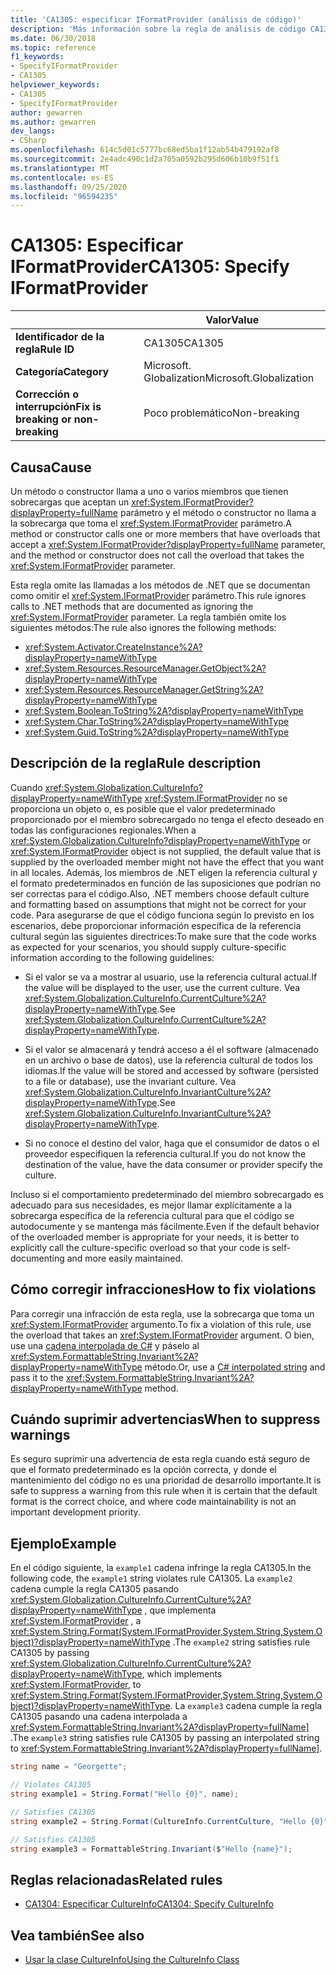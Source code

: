 ```yaml
---
title: 'CA1305: especificar IFormatProvider (análisis de código)'
description: 'Más información sobre la regla de análisis de código CA1305: especificar IFormatProvider'
ms.date: 06/30/2018
ms.topic: reference
f1_keywords:
- SpecifyIFormatProvider
- CA1305
helpviewer_keywords:
- CA1305
- SpecifyIFormatProvider
author: gewarren
ms.author: gewarren
dev_langs:
- CSharp
ms.openlocfilehash: 614c5d01c5777bc68ed5ba1f12ab54b479192af8
ms.sourcegitcommit: 2e4adc490c1d2a705a0592b295d606b10b9f51f1
ms.translationtype: MT
ms.contentlocale: es-ES
ms.lasthandoff: 09/25/2020
ms.locfileid: "96594235"
---
```

# <a name="ca1305-specify-iformatprovider"></a><span data-ttu-id="d95d5-103">CA1305: Especificar IFormatProvider</span><span class="sxs-lookup"><span data-stu-id="d95d5-103">CA1305: Specify IFormatProvider</span></span>

| | <span data-ttu-id="d95d5-104">Valor</span><span class="sxs-lookup"><span data-stu-id="d95d5-104">Value</span></span> |
|-|-|
| <span data-ttu-id="d95d5-105">**Identificador de la regla**</span><span class="sxs-lookup"><span data-stu-id="d95d5-105">**Rule ID**</span></span> |<span data-ttu-id="d95d5-106">CA1305</span><span class="sxs-lookup"><span data-stu-id="d95d5-106">CA1305</span></span>|
| <span data-ttu-id="d95d5-107">**Categoría**</span><span class="sxs-lookup"><span data-stu-id="d95d5-107">**Category**</span></span> |<span data-ttu-id="d95d5-108">Microsoft. Globalization</span><span class="sxs-lookup"><span data-stu-id="d95d5-108">Microsoft.Globalization</span></span>|
| <span data-ttu-id="d95d5-109">**Corrección o interrupción**</span><span class="sxs-lookup"><span data-stu-id="d95d5-109">**Fix is breaking or non-breaking**</span></span> |<span data-ttu-id="d95d5-110">Poco problemático</span><span class="sxs-lookup"><span data-stu-id="d95d5-110">Non-breaking</span></span>|

## <a name="cause"></a><span data-ttu-id="d95d5-111">Causa</span><span class="sxs-lookup"><span data-stu-id="d95d5-111">Cause</span></span>

<span data-ttu-id="d95d5-112">Un método o constructor llama a uno o varios miembros que tienen sobrecargas que aceptan un <xref:System.IFormatProvider?displayProperty=fullName> parámetro y el método o constructor no llama a la sobrecarga que toma el <xref:System.IFormatProvider> parámetro.</span><span class="sxs-lookup"><span data-stu-id="d95d5-112">A method or constructor calls one or more members that have overloads that accept a <xref:System.IFormatProvider?displayProperty=fullName> parameter, and the method or constructor does not call the overload that takes the <xref:System.IFormatProvider> parameter.</span></span>

<span data-ttu-id="d95d5-113">Esta regla omite las llamadas a los métodos de .NET que se documentan como omitir el <xref:System.IFormatProvider> parámetro.</span><span class="sxs-lookup"><span data-stu-id="d95d5-113">This rule ignores calls to .NET methods that are documented as ignoring the <xref:System.IFormatProvider> parameter.</span></span> <span data-ttu-id="d95d5-114">La regla también omite los siguientes métodos:</span><span class="sxs-lookup"><span data-stu-id="d95d5-114">The rule also ignores the following methods:</span></span>

- <xref:System.Activator.CreateInstance%2A?displayProperty=nameWithType>
- <xref:System.Resources.ResourceManager.GetObject%2A?displayProperty=nameWithType>
- <xref:System.Resources.ResourceManager.GetString%2A?displayProperty=nameWithType>
- <xref:System.Boolean.ToString%2A?displayProperty=nameWithType>
- <xref:System.Char.ToString%2A?displayProperty=nameWithType>
- <xref:System.Guid.ToString%2A?displayProperty=nameWithType>

## <a name="rule-description"></a><span data-ttu-id="d95d5-115">Descripción de la regla</span><span class="sxs-lookup"><span data-stu-id="d95d5-115">Rule description</span></span>

<span data-ttu-id="d95d5-116">Cuando <xref:System.Globalization.CultureInfo?displayProperty=nameWithType> <xref:System.IFormatProvider> no se proporciona un objeto o, es posible que el valor predeterminado proporcionado por el miembro sobrecargado no tenga el efecto deseado en todas las configuraciones regionales.</span><span class="sxs-lookup"><span data-stu-id="d95d5-116">When a <xref:System.Globalization.CultureInfo?displayProperty=nameWithType> or <xref:System.IFormatProvider> object is not supplied, the default value that is supplied by the overloaded member might not have the effect that you want in all locales.</span></span> <span data-ttu-id="d95d5-117">Además, los miembros de .NET eligen la referencia cultural y el formato predeterminados en función de las suposiciones que podrían no ser correctas para el código.</span><span class="sxs-lookup"><span data-stu-id="d95d5-117">Also, .NET members choose default culture and formatting based on assumptions that might not be correct for your code.</span></span> <span data-ttu-id="d95d5-118">Para asegurarse de que el código funciona según lo previsto en los escenarios, debe proporcionar información específica de la referencia cultural según las siguientes directrices:</span><span class="sxs-lookup"><span data-stu-id="d95d5-118">To make sure that the code works as expected for your scenarios, you should supply culture-specific information according to the following guidelines:</span></span>

- <span data-ttu-id="d95d5-119">Si el valor se va a mostrar al usuario, use la referencia cultural actual.</span><span class="sxs-lookup"><span data-stu-id="d95d5-119">If the value will be displayed to the user, use the current culture.</span></span> <span data-ttu-id="d95d5-120">Vea <xref:System.Globalization.CultureInfo.CurrentCulture%2A?displayProperty=nameWithType>.</span><span class="sxs-lookup"><span data-stu-id="d95d5-120">See <xref:System.Globalization.CultureInfo.CurrentCulture%2A?displayProperty=nameWithType>.</span></span>

- <span data-ttu-id="d95d5-121">Si el valor se almacenará y tendrá acceso a él el software (almacenado en un archivo o base de datos), use la referencia cultural de todos los idiomas.</span><span class="sxs-lookup"><span data-stu-id="d95d5-121">If the value will be stored and accessed by software (persisted to a file or database), use the invariant culture.</span></span> <span data-ttu-id="d95d5-122">Vea <xref:System.Globalization.CultureInfo.InvariantCulture%2A?displayProperty=nameWithType>.</span><span class="sxs-lookup"><span data-stu-id="d95d5-122">See <xref:System.Globalization.CultureInfo.InvariantCulture%2A?displayProperty=nameWithType>.</span></span>

- <span data-ttu-id="d95d5-123">Si no conoce el destino del valor, haga que el consumidor de datos o el proveedor especifiquen la referencia cultural.</span><span class="sxs-lookup"><span data-stu-id="d95d5-123">If you do not know the destination of the value, have the data consumer or provider specify the culture.</span></span>

<span data-ttu-id="d95d5-124">Incluso si el comportamiento predeterminado del miembro sobrecargado es adecuado para sus necesidades, es mejor llamar explícitamente a la sobrecarga específica de la referencia cultural para que el código se autodocumente y se mantenga más fácilmente.</span><span class="sxs-lookup"><span data-stu-id="d95d5-124">Even if the default behavior of the overloaded member is appropriate for your needs, it is better to explicitly call the culture-specific overload so that your code is self-documenting and more easily maintained.</span></span>

## <a name="how-to-fix-violations"></a><span data-ttu-id="d95d5-125">Cómo corregir infracciones</span><span class="sxs-lookup"><span data-stu-id="d95d5-125">How to fix violations</span></span>

<span data-ttu-id="d95d5-126">Para corregir una infracción de esta regla, use la sobrecarga que toma un <xref:System.IFormatProvider> argumento.</span><span class="sxs-lookup"><span data-stu-id="d95d5-126">To fix a violation of this rule, use the overload that takes an <xref:System.IFormatProvider> argument.</span></span> <span data-ttu-id="d95d5-127">O bien, use una [cadena interpolada de C#](../../../csharp/tutorials/string-interpolation.md) y páselo al <xref:System.FormattableString.Invariant%2A?displayProperty=nameWithType> método.</span><span class="sxs-lookup"><span data-stu-id="d95d5-127">Or, use a [C# interpolated string](../../../csharp/tutorials/string-interpolation.md) and pass it to the <xref:System.FormattableString.Invariant%2A?displayProperty=nameWithType> method.</span></span>

## <a name="when-to-suppress-warnings"></a><span data-ttu-id="d95d5-128">Cuándo suprimir advertencias</span><span class="sxs-lookup"><span data-stu-id="d95d5-128">When to suppress warnings</span></span>

<span data-ttu-id="d95d5-129">Es seguro suprimir una advertencia de esta regla cuando está seguro de que el formato predeterminado es la opción correcta, y donde el mantenimiento del código no es una prioridad de desarrollo importante.</span><span class="sxs-lookup"><span data-stu-id="d95d5-129">It is safe to suppress a warning from this rule when it is certain that the default format is the correct choice, and where code maintainability is not an important development priority.</span></span>

## <a name="example"></a><span data-ttu-id="d95d5-130">Ejemplo</span><span class="sxs-lookup"><span data-stu-id="d95d5-130">Example</span></span>

<span data-ttu-id="d95d5-131">En el código siguiente, la `example1` cadena infringe la regla CA1305.</span><span class="sxs-lookup"><span data-stu-id="d95d5-131">In the following code, the `example1` string violates rule CA1305.</span></span> <span data-ttu-id="d95d5-132">La `example2` cadena cumple la regla CA1305 pasando <xref:System.Globalization.CultureInfo.CurrentCulture%2A?displayProperty=nameWithType> , que implementa <xref:System.IFormatProvider> , a <xref:System.String.Format(System.IFormatProvider,System.String,System.Object)?displayProperty=nameWithType> .</span><span class="sxs-lookup"><span data-stu-id="d95d5-132">The `example2` string satisfies rule CA1305 by passing <xref:System.Globalization.CultureInfo.CurrentCulture%2A?displayProperty=nameWithType>, which implements <xref:System.IFormatProvider>, to <xref:System.String.Format(System.IFormatProvider,System.String,System.Object)?displayProperty=nameWithType>.</span></span> <span data-ttu-id="d95d5-133">La `example3` cadena cumple la regla CA1305 pasando una cadena interpolada a <xref:System.FormattableString.Invariant%2A?displayProperty=fullName]> .</span><span class="sxs-lookup"><span data-stu-id="d95d5-133">The `example3` string satisfies rule CA1305 by passing an interpolated string to <xref:System.FormattableString.Invariant%2A?displayProperty=fullName]>.</span></span>

```csharp
string name = "Georgette";

// Violates CA1305
string example1 = String.Format("Hello {0}", name);

// Satisfies CA1305
string example2 = String.Format(CultureInfo.CurrentCulture, "Hello {0}", name);

// Satisfies CA1305
string example3 = FormattableString.Invariant($"Hello {name}");
```

## <a name="related-rules"></a><span data-ttu-id="d95d5-134">Reglas relacionadas</span><span class="sxs-lookup"><span data-stu-id="d95d5-134">Related rules</span></span>

- [<span data-ttu-id="d95d5-135">CA1304: Especificar CultureInfo</span><span class="sxs-lookup"><span data-stu-id="d95d5-135">CA1304: Specify CultureInfo</span></span>](ca1304.md)

## <a name="see-also"></a><span data-ttu-id="d95d5-136">Vea también</span><span class="sxs-lookup"><span data-stu-id="d95d5-136">See also</span></span>

- [<span data-ttu-id="d95d5-137">Usar la clase CultureInfo</span><span class="sxs-lookup"><span data-stu-id="d95d5-137">Using the CultureInfo Class</span></span>](../../../standard/globalization-localization/globalization.md#work-with-culture-specific-settings)
